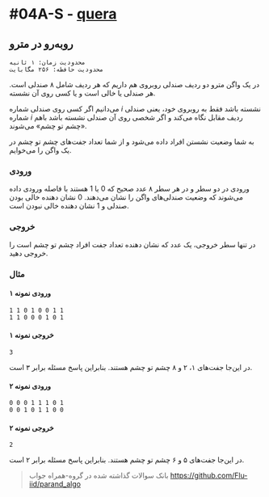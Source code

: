 # #04A-S - [quera](https://quera.org/problemset/218361)

<!-- 218361 -->

## روبه‌رو در مترو

    محدودیت زمان: ۱ ثانیه
    محدودیت حافظه: ۲۵۶ مگابایت

در یک واگن مترو دو ردیف صندلی روبروی هم داریم که هر ردیف شامل ۸ صندلی است. هر صندلی یا خالی است و یا کسی روی آن نشسته.

می‌دانیم اگر کسی روی صندلی شماره _i_ نشسته باشد فقط به روبروی خود، یعنی صندلی شماره _i_ ردیف مقابل نگاه می‌کند و اگر شخصی روی آن صندلی نشسته باشد باهم «چشم تو چشم» می‌شوند.

به شما وضعیت نشستن افراد داده می‌شود و از شما تعداد جفت‌های چشم تو چشم در یک واگن را می‌خوایم.

### ورودی

ورودی در دو سطر و در هر سطر ۸ عدد صحیح که 0 یا 1 هستند با فاصله ورودی داده می‌شوند که وضعیت صندلی‌های واگن را نشان می‌دهند. 0 نشان دهنده خالی بودن صندلی و 1 نشان دهنده خالی نبودن است.

### خروجی

در تنها سطر خروجی، یک عدد که نشان دهنده تعداد جفت افراد چشم تو چشم است را خروجی دهید.

### مثال

#### ورودی نمونه ۱

```
1 1 0 1 0 0 1 1
1 1 0 0 0 1 0 1
```

#### خروجی نمونه ۱

```
3
```

در این‌جا جفت‌های ۱، ۲ و ۸ چشم‌ تو چشم هستند. بنابراین پاسخ مسئله برابر ۳ است.

#### ورودی نمونه ۲

```
0 0 0 1 1 1 0 1
0 0 1 0 1 1 0 0
```

#### خروجی نمونه ۲

```
2
```

در این‌جا جفت‌های ۵ و ۶ چشم‌ تو چشم هستند. بنابراین پاسخ مسئله برابر ۲ است.

> بانک سوالات گذاشته شده در گروه-همراه جواب
> https://github.com/Flu-iid/parand_algo
